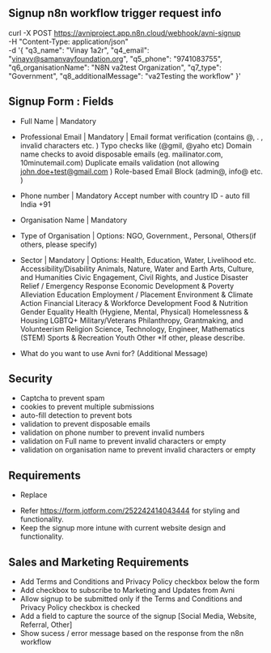 ## Signup n8n workflow trigger request info
curl -X POST https://avniproject.app.n8n.cloud/webhook/avni-signup \
  -H "Content-Type: application/json" \
  -d '{
  "q3_name": "Vinay 1a2r",
  "q4_email": "vinayv@samanvayfoundation.org",
  "q5_phone": "9741083755",
  "q6_organisationName": "N8N va2test Organization",
  "q7_type": "Government",
  "q8_additionalMessage": "va2Testing the workflow"
}'


## Signup Form : Fields

- Full Name | Mandatory 

- Professional Email | Mandatory | 
Email format verification (contains @, . , invalid characters etc. )
Typo checks like (@gmil, @yaho etc)
Domain name checks to avoid disposable emails (eg. mailinator.com, 10minutemail.com)
Duplicate emails validation (not allowing  john.doe+test@gmail.com )
Role-based Email Block (admin@, info@ etc. )

- Phone number | Mandatory 
Accept number with country ID - auto fill India +91  

- Organisation Name | Mandatory

- Type of Organisation | Options: NGO, Government., Personal, Others(if others, please specify)

- Sector |  Mandatory | Options: Health, Education, Water, Livelihood etc. 
Accessibility/Disability
Animals, Nature, Water and Earth
Arts, Culture, and Humanities
Civic Engagement, Civil Rights, and Justice
Disaster Relief / Emergency Response
Economic Development & Poverty Alleviation
Education
Employment / Placement
Environment & Climate Action
Financial Literacy & Workforce Development
Food & Nutrition
Gender Equality
Health (Hygiene, Mental, Physical)
Homelessness & Housing
LGBTQ+
Military/Veterans
Philanthropy, Grantmaking, and Volunteerism
Religion
Science, Technology, Engineer, Mathematics (STEM)
Sports & Recreation
Youth
Other
*If other, please describe.

- What do you want to use Avni for? (Additional Message)

## Security

- Captcha to prevent spam
- cookies to prevent multiple submissions
- auto-fill detection to prevent bots
- validation to prevent disposable emails
- validation on phone number to prevent invalid numbers
- validation on Full name to prevent invalid characters or empty
- validation on organisation name to prevent invalid characters or empty

## Requirements

- Replace <form onSubmit={this.submitForm} method="post" action="https://formspree.io/xzbjebyr">
- Refer https://form.jotform.com/252242414043444 for styling and functionality.
- Keep the signup more intune with current website design and functionality.

## Sales and Marketing Requirements

- Add Terms and Conditions  and Privacy Policy checkbox below the form
- Add checkbox to subscribe to Marketing and Updates from Avni
- Allow  signup to be submitted only if the Terms and Conditions and Privacy Policy checkbox is checked
- Add a field to capture the source of the signup [Social Media, Website, Referral, Other]
- Show sucess / error message based on the response from the n8n workflow
